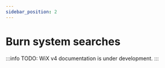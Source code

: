 ```yaml
---
sidebar_position: 2
---
```


# Burn system searches

:::info
TODO: WiX v4 documentation is under development.
:::

